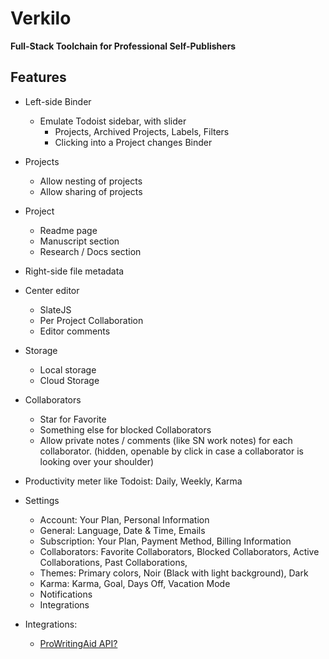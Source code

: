 # Verkilo

**Full-Stack Toolchain for Professional Self-Publishers**

## Features

* Left-side Binder
  - Emulate Todoist sidebar, with slider
    - Projects, Archived Projects, Labels, Filters
    - Clicking into a Project changes Binder
* Projects
  - Allow nesting of projects
  - Allow sharing of projects
* Project
  - Readme page
  - Manuscript section
  - Research / Docs section 
* Right-side file metadata
* Center editor
  - SlateJS
  - Per Project Collaboration
  - Editor comments
* Storage
  * Local storage
  * Cloud Storage
* Collaborators
  - Star for Favorite
  - Something else for blocked Collaborators
  - Allow private notes / comments (like SN work notes) for each collaborator. (hidden, openable by click in case a collaborator is looking over your shoulder)

* Productivity meter like Todoist: Daily, Weekly, Karma
* Settings
  - Account: Your Plan, Personal Information
  - General: Language, Date & Time, Emails
  - Subscription: Your Plan, Payment Method, Billing Information
  - Collaborators: Favorite Collaborators, Blocked Collaborators, Active Collaborations, Past Collaborations,
  - Themes: Primary colors, Noir (Black with light background), Dark
  - Karma: Karma, Goal, Days Off, Vacation Mode
  - Notifications
  - Integrations
* Integrations:
  - [ProWritingAid API?](https://prowritingaid.com/en/App/API)
